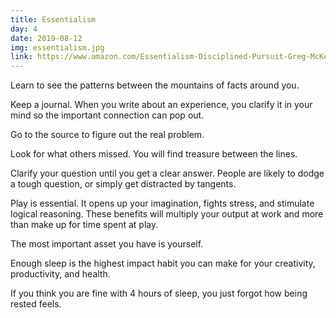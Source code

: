 ```yaml
---
title: Essentialism
day: 4
date: 2019-08-12
img: essentialism.jpg
link: https://www.amazon.com/Essentialism-Disciplined-Pursuit-Greg-McKeown/dp/0804137382/
---
```


Learn to see the patterns between the mountains of facts around you.

Keep a journal. When you write about an experience, you clarify it in your mind
so the important connection can pop out.

Go to the source to figure out the real problem.

Look for what others missed. You will find treasure between the lines.

Clarify your question until you get a clear answer. People are likely to dodge a
tough question, or simply get distracted by tangents.

Play is essential. It opens up your imagination, fights stress, and stimulate
logical reasoning. These benefits will multiply your output at work and more than
make up for time spent at play.

The most important asset you have is yourself. 

Enough sleep is the highest impact habit you can make for your creativity,
productivity, and health. 

If you think you are fine with 4 hours of sleep, you just forgot how being
rested feels.
